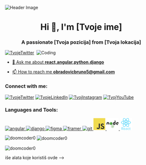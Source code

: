 ![Header Image](https://developers.giphy.com/branch/master/static/api-512d36c09662682717108a38bbb5c57d.gif)  
<h1 align="center">Hi 👋, I'm [Tvoje ime]</h1>  
<h3 align="center">A passionate [Tvoja pozicija] from [Tvoja lokacija]</h3>  
<img align="right" alt="Coding" width="400" src="https://cdn.dribbble.com/users/926537/screenshots/4502924/python-2.gif" />  



<p align="left"> <a href="https://twitter.com/TvojeTwitter" target="blank"><img src="https://img.shields.io/twitter/follow/TvojeTwitter?logo=twitter&style=for-the-badge" alt="TvojeTwitter"  </p>

- 💬 Ask me about **react,angular,python,django**

- 📫 How to reach me **obradovicbruno5@gmail.com**

<h3 align="left">Connect with me:</h3>  
<p align="left">  
<a href="https://twitter.com/TvojeTwitter" target="blank"><img align="center" src="https://raw.githubusercontent.com/rahuldkjain/github-profile-readme-generator/master/src/images/icons/Social/twitter.svg" alt="TvojeTwitter" height="30" width="40" /></a>  
<a href="https://linkedin.com/in/TvojeLinkedIn" target="blank"><img align="center" src="https://raw.githubusercontent.com/rahuldkjain/github-profile-readme-generator/master/src/images/icons/Social/linked-in-alt.svg" alt="TvojeLinkedIn" height="30" width="40" /></a>  
<a href="https://instagram.com/TvojInstagram" target="blank"><img align="center" src="https://raw.githubusercontent.com/rahuldkjain/github-profile-readme-generator/master/src/images/icons/Social/instagram.svg" alt="TvojInstagram" height="30" width="40" /></a>  
<a href="https://www.youtube.com/c/TvojYouTube" target="blank"><img align="center" src="https://raw.githubusercontent.com/rahuldkjain/github-profile-readme-generator/master/src/images/icons/Social/youtube.svg" alt="TvojYouTube" height="30" width="40" /></a>  
</p>  

<h3 align="left">Languages and Tools:</h3>  
<p align="left">  
<p align="left"> <a href="https://angular.io" target="_blank" rel="noreferrer"> <img src="https://angular.io/assets/images/logos/angular/angular.svg" alt="angular" width="40" height="40"/> </a> <a href="https://www.djangoproject.com/" target="_blank" rel="noreferrer"> <img src="https://cdn.worldvectorlogo.com/logos/django.svg" alt="django" width="40" height="40"/> </a> <a href="https://www.figma.com/" target="_blank" rel="noreferrer"> <img src="https://www.vectorlogo.zone/logos/figma/figma-icon.svg" alt="figma" width="40" height="40"/> </a> <a href="https://www.framer.com/" target="_blank" rel="noreferrer"> <img src="https://www.vectorlogo.zone/logos/framer/framer-icon.svg" alt="framer" width="40" height="40"/> </a> <a href="https://git-scm.com/" target="_blank" rel="noreferrer"> <img src="https://www.vectorlogo.zone/logos/git-scm/git-scm-icon.svg" alt="git" width="40" height="40"/> </a> <a href="https://developer.mozilla.org/en-US/docs/Web/JavaScript" target="_blank" rel="noreferrer"> <img src="https://raw.githubusercontent.com/devicons/devicon/master/icons/javascript/javascript-original.svg" alt="javascript" width="40" height="40"/> </a> <a href="https://nodejs.org" target="_blank" rel="noreferrer"> <img src="https://raw.githubusercontent.com/devicons/devicon/master/icons/nodejs/nodejs-original-wordmark.svg" alt="nodejs" width="40" height="40"/> </a> <a href="https://reactjs.org/" target="_blank" rel="noreferrer"> <img src="https://raw.githubusercontent.com/devicons/devicon/master/icons/react/react-original-wordmark.svg" alt="react" width="40" height="40"/> </a> </p>

<p><img align="left" src="https://github-readme-stats.vercel.app/api/top-langs?username=doomcoder0&show_icons=true&locale=en&layout=compact" alt="doomcoder0" /></p>

<p>&nbsp;<img align="center" src="https://github-readme-stats.vercel.app/api?username=doomcoder0&show_icons=true&locale=en" alt="doomcoder0" /></p>

<p><img align="center" src="https://github-readme-streak-stats.herokuapp.com/?user=doomcoder0&" alt="doomcoder0" /></p>
iše alata koje koristiš ovde -->
</p>
